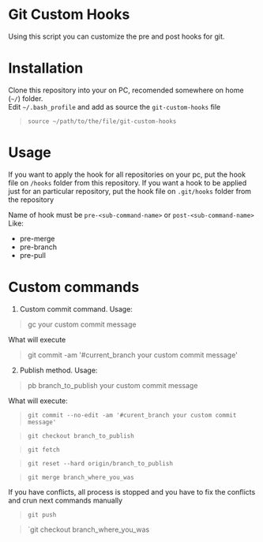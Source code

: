 # Git Custom Hooks

Using this script you can customize the pre and post hooks for git.

# Installation

Clone this repository into your on PC, recomended somewhere on home (` ~/ `) folder. <br/>
Edit `~/.bash_profile` and add as source the `git-custom-hooks` file
> `source ~/path/to/the/file/git-custom-hooks`

# Usage

If you want to apply the hook for all repositories on your pc, put the hook file on `/hooks` folder from this repository.
If you want a hook to be applied just for an particular repository, put the hook file on `.git/hooks` folder from the repository

Name of hook must be `pre-<sub-command-name>` or `post-<sub-command-name>` <br/>
Like:

- pre-merge
- pre-branch
- pre-pull

# Custom commands

1. Custom commit command.
Usage:
> gc your custom commit message
  
What will execute
> git commit -am '#current_branch your custom commit message'

2. Publish method.
Usage:
> pb branch_to_publish your custom commit message

What will execute:
> `git commit --no-edit -am '#curent_branch your custom commit message'`

> `git checkout branch_to_publish`

> `git fetch`

> `git reset --hard origin/branch_to_publish`

> `git merge branch_where_you_was`

If you have conflicts, all process is stopped and you have to fix the conflicts and crun next commands manually

> `git push`

> `git checkout branch_where_you_was

